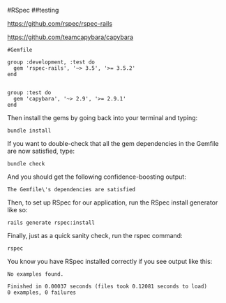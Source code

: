#RSpec
##testing

https://github.com/rspec/rspec-rails

https://github.com/teamcapybara/capybara
```
#Gemfile

group :development, :test do
  gem 'rspec-rails', '~> 3.5', '>= 3.5.2'
end


group :test do
  gem 'capybara', '~> 2.9', '>= 2.9.1'
end

```

Then install the gems by going back into your terminal and typing:

```
bundle install
```

If you want to double-check that all the gem dependencies in the Gemfile are now satisfied, type:

```
bundle check
```
And you should get the following confidence-boosting output:

```
The Gemfile\'s dependencies are satisfied
```
Then, to set up RSpec for our application, run the RSpec install generator like so:

```
rails generate rspec:install
```

Finally, just as a quick sanity check, run the rspec command:

```
rspec
```
You know you have RSpec installed correctly if you see output like this:

```
No examples found.

Finished in 0.00037 seconds (files took 0.12081 seconds to load)
0 examples, 0 failures
```
